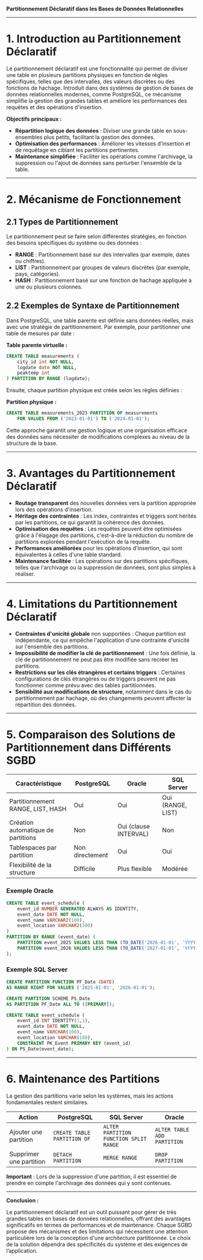 **Partitionnement Déclaratif dans les Bases de Données Relationnelles**

---

# 1. Introduction au Partitionnement Déclaratif

Le partitionnement déclaratif est une fonctionnalité qui permet de diviser une table en plusieurs partitions physiques en fonction de règles spécifiques, telles que des intervalles, des valeurs discrètes ou des fonctions de hachage. Introduit dans des systèmes de gestion de bases de données relationnelles modernes, comme PostgreSQL, ce mécanisme simplifie la gestion des grandes tables et améliore les performances des requêtes et des opérations d'insertion.

**Objectifs principaux :**

- **Répartition logique des données** : Diviser une grande table en sous-ensembles plus petits, facilitant la gestion des données.
- **Optimisation des performances** : Améliorer les vitesses d'insertion et de requêtage en ciblant les partitions pertinentes.
- **Maintenance simplifiée** : Faciliter les opérations comme l'archivage, la suppression ou l'ajout de données sans perturber l'ensemble de la table.

---

# 2. Mécanisme de Fonctionnement

## 2.1 Types de Partitionnement

Le partitionnement peut se faire selon différentes stratégies, en fonction des besoins spécifiques du système ou des données :

- **RANGE** : Partitionnement basé sur des intervalles (par exemple, dates ou chiffres).
- **LIST** : Partitionnement par groupes de valeurs discrètes (par exemple, pays, catégories).
- **HASH** : Partitionnement basé sur une fonction de hachage appliquée à une ou plusieurs colonnes.

## 2.2 Exemples de Syntaxe de Partitionnement

Dans PostgreSQL, une table parente est définie sans données réelles, mais avec une stratégie de partitionnement. Par exemple, pour partitionner une table de mesures par date :

**Table parente virtuelle :**

```sql
CREATE TABLE measurements (
    city_id int NOT NULL,
    logdate date NOT NULL,
    peaktemp int
) PARTITION BY RANGE (logdate);
```

Ensuite, chaque partition physique est créée selon les règles définies :

**Partition physique :**

```sql
CREATE TABLE measurements_2023 PARTITION OF measurements
    FOR VALUES FROM ('2023-01-01') TO ('2024-01-01');
```

Cette approche garantit une gestion logique et une organisation efficace des données sans nécessiter de modifications complexes au niveau de la structure de la base.

---

# 3. Avantages du Partitionnement Déclaratif

- **Routage transparent** des nouvelles données vers la partition appropriée lors des opérations d'insertion.
- **Héritage des contraintes** : Les index, contraintes et triggers sont hérités par les partitions, ce qui garantit la cohérence des données.
- **Optimisation des requêtes** : Les requêtes peuvent être optimisées grâce à l'élagage des partitions, c'est-à-dire la réduction du nombre de partitions explorées pendant l'exécution de la requête.
- **Performances améliorées** pour les opérations d'insertion, qui sont équivalentes à celles d'une table standard.
- **Maintenance facilitée** : Les opérations sur des partitions spécifiques, telles que l'archivage ou la suppression de données, sont plus simples à réaliser.

---

# 4. Limitations du Partitionnement Déclaratif

- **Contraintes d'unicité globale** non supportées : Chaque partition est indépendante, ce qui empêche l'application d'une contrainte d'unicité sur l'ensemble des partitions.
- **Impossibilité de modifier la clé de partitionnement** : Une fois définie, la clé de partitionnement ne peut pas être modifiée sans recréer les partitions.
- **Restrictions sur les clés étrangères et certains triggers** : Certaines configurations de clés étrangères ou de triggers peuvent ne pas fonctionner comme prévu avec des tables partitionnées.
- **Sensibilité aux modifications de structure**, notamment dans le cas du partitionnement par hachage, où des changements peuvent affecter la répartition des données.

---

# 5. Comparaison des Solutions de Partitionnement dans Différents SGBD

| Caractéristique                    | PostgreSQL      | Oracle                | SQL Server        |
| ---------------------------------- | --------------- | --------------------- | ----------------- |
| Partitionnement RANGE, LIST, HASH  | Oui             | Oui                   | Oui (RANGE, LIST) |
| Création automatique de partitions | Non             | Oui (clause INTERVAL) | Non               |
| Tablespaces par partition          | Non directement | Oui                   | Oui               |
| Flexibilité de la structure        | Difficile       | Plus flexible         | Modérée           |

### Exemple Oracle

```sql
CREATE TABLE event_schedule (
    event_id NUMBER GENERATED ALWAYS AS IDENTITY,
    event_date DATE NOT NULL,
    event_name VARCHAR2(100),
    event_location VARCHAR2(100)
)
PARTITION BY RANGE (event_date) (
    PARTITION event_2025 VALUES LESS THAN (TO_DATE('2026-01-01', 'YYYY-MM-DD')),
    PARTITION event_2026 VALUES LESS THAN (TO_DATE('2027-01-01', 'YYYY-MM-DD'))
);
```

### Exemple SQL Server

```sql
CREATE PARTITION FUNCTION PF_Date (DATE)
AS RANGE RIGHT FOR VALUES ('2025-01-01', '2026-01-01');

CREATE PARTITION SCHEME PS_Date
AS PARTITION PF_Date ALL TO ([PRIMARY]);

CREATE TABLE event_schedule (
    event_id INT IDENTITY(1,1),
    event_date DATE NOT NULL,
    event_name VARCHAR(100),
    event_location VARCHAR(100),
    CONSTRAINT PK_Event PRIMARY KEY (event_id)
) ON PS_Date(event_date);
```

---

# 6. Maintenance des Partitions

La gestion des partitions varie selon les systèmes, mais les actions fondamentales restent similaires.

| Action                  | PostgreSQL                  | SQL Server                             | Oracle                      |
| ----------------------- | --------------------------- | -------------------------------------- | --------------------------- |
| Ajouter une partition   | `CREATE TABLE PARTITION OF` | `ALTER PARTITION FUNCTION SPLIT RANGE` | `ALTER TABLE ADD PARTITION` |
| Supprimer une partition | `DETACH PARTITION`          | `MERGE RANGE`                          | `DROP PARTITION`            |

**Important** : Lors de la suppression d'une partition, il est essentiel de prendre en compte l'archivage des données qui y sont contenues.

---

**Conclusion :**

Le partitionnement déclaratif est un outil puissant pour gérer de très grandes tables en bases de données relationnelles, offrant des avantages significatifs en termes de performances et de maintenance. Chaque SGBD propose des mécanismes et des limitations qui nécessitent une attention particulière lors de la conception d'une architecture partitionnée. Le choix de la solution dépendra des spécificités du système et des exigences de l’application.
